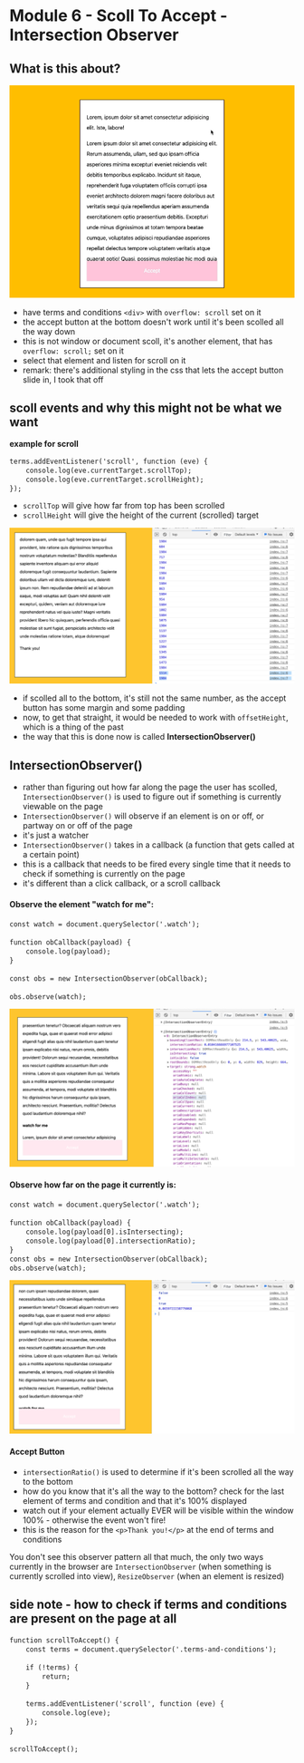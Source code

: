 # Module 6 - Scoll To Accept - Intersection Observer

## What is this about?

![mod 0603](./img/screen-mod0603-000.gif)

- have terms and conditions `<div>` with `overflow: scroll` set on it
- the accept button at the bottom doesn't work until it's been scolled all the way down
- this is not window or document scoll, it's another element, that has `overflow: scroll;` set on it
- select that element and listen for scroll on it
- remark: there's additional styling in the css that lets the accept button slide in, I took that off

## scoll events and why this might not be what we want

**example for scroll**

```
terms.addEventListener('scroll', function (eve) {
    console.log(eve.currentTarget.scrollTop);
    console.log(eve.currentTarget.scrollHeight);
});
```

- `scrollTop` will give how far from top has been scrolled
- `scrollHeight` will give the height of the current (scrolled) target

![mod 0602](./img/screen-mod0603-00.png)

- if scolled all to the bottom, it's still not the same number, as the accept button has some margin and some padding
- now, to get that straight, it would be needed to work with `offsetHeight`, which is a thing of the past
- the way that this is done now is called **IntersectionObserver()**

## IntersectionObserver()

- rather than figuring out how far along the page the user has scolled, `IntersectionObserver()` is used to figure out if something is currently viewable on the page
- `IntersectionObserver()` will observe if an element is on or off, or partway on or off of the page
- it's just a watcher
- `IntersectionObserver()` takes in a callback (a function that gets called at a certain point)
- this is a callback that needs to be fired every single time that it needs to check if something is currently on the page
- it's different than a click callback, or a scroll callback

#### Observe the element "watch for me":

```
const watch = document.querySelector('.watch');

function obCallback(payload) {
    console.log(payload);
}

const obs = new IntersectionObserver(obCallback);

obs.observe(watch);
```

![mod 0602](./img/screen-mod0603-01.png)

#### Observe how far on the page it currently is:

```
const watch = document.querySelector('.watch');

function obCallback(payload) {
    console.log(payload[0].isIntersecting);
    console.log(payload[0].intersectionRatio);
}
const obs = new IntersectionObserver(obCallback);
obs.observe(watch);
```

![mod 0602](./img/screen-mod0603-03.png)

#### Accept Button

- `intersectionRatio()` is used to determine if it's been scrolled all the way to the bottom
- how do you know that it's all the way to the bottom? check for the last element of terms and condition and that it's 100% displayed
- watch out if your element actually EVER will be visible within the window 100% - otherwise the event won't fire!
- this is the reason for the `<p>Thank you!</p>` at the end of terms and conditions

You don't see this observer pattern all that much, the only two ways currently in the browser are `IntersectionObserver` (when something is currently scrolled into view), `ResizeObserver` (when an element is resized)

## side note - how to check if terms and conditions are present on the page at all

```
function scrollToAccept() {
    const terms = document.querySelector('.terms-and-conditions');

    if (!terms) {
        return;
    }

    terms.addEventListener('scroll', function (eve) {
        console.log(eve);
    });
}

scrollToAccept();
```
